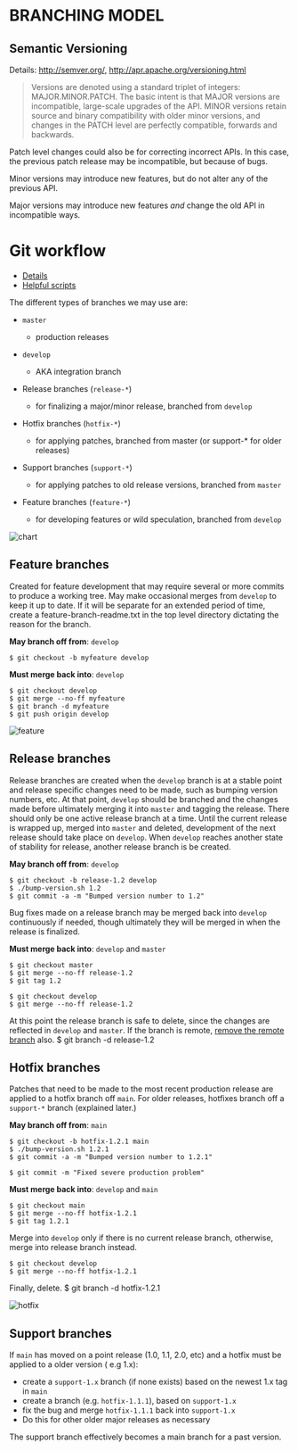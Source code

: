 # BRANCHING MODEL

## Semantic Versioning
Details: http://semver.org/, http://apr.apache.org/versioning.html

> Versions are denoted using a standard triplet of integers: MAJOR.MINOR.PATCH. The basic intent is that MAJOR versions are incompatible, large-scale upgrades of the API. MINOR versions retain source and binary compatibility with older minor versions, and changes in the PATCH level are perfectly compatible, forwards and backwards.


Patch level changes could also be for correcting incorrect APIs. In this case, the previous patch release may be incompatible, but because of bugs.

Minor versions may introduce new features, but do not alter any of the previous API.

Major versions may introduce new features *and* change the old API in incompatible ways.

Git workflow
============
* [Details](http://nvie.com/archives/323/)
* [Helpful scripts](http://github.com/zaach/gitflow)

The different types of branches we may use are:

* `master`
	* production releases
		
* `develop`
	* AKA integration branch
		
* Release branches (`release-*`)
	* for finalizing a major/minor release, branched from `develop`
		
* Hotfix branches (`hotfix-*`)
	* for applying patches, branched from master (or support-* for older releases)
		
* Support branches (`support-*`)
	* for applying patches to old release versions, branched from `master`
		
* Feature branches (`feature-*`)
	* for developing features or wild speculation, branched from `develop`

![chart](https://nvie.com/img/git-model@2x.png)

Feature branches
----------------
Created for feature development that may require several or more commits to produce a working tree. May make occasional merges from `develop` to keep it up to date. If it will be separate for an extended period of time, create a feature-branch-readme.txt in the top level directory dictating the reason for the branch.

**May branch off from**: `develop`
	
	$ git checkout -b myfeature develop

**Must merge back into**: `develop`
	
	$ git checkout develop
	$ git merge --no-ff myfeature
	$ git branch -d myfeature
	$ git push origin develop

![feature](https://nvie.com/img/fb@2x.png)

Release branches
----------------
Release branches are created when the `develop` branch is at a stable point and release specific changes need to be made, such as bumping version numbers, etc. At that point, `develop` should be branched and the changes made before ultimately merging it into `master` and tagging the release. There should only be one active release branch at a time. Until the current release is wrapped up, merged into `master` and deleted, development of the next release should take place on `develop`. When `develop` reaches another state of stability for release, another release branch is be created.

**May branch off from**: `develop`
	
	$ git checkout -b release-1.2 develop
	$ ./bump-version.sh 1.2
	$ git commit -a -m "Bumped version number to 1.2"
	
Bug fixes made on a release branch may be merged back into `develop` continuously if needed, though ultimately they will be merged in when the release is finalized.

**Must merge back into**: `develop` and `master`
	
	$ git checkout master
	$ git merge --no-ff release-1.2
	$ git tag 1.2
	
	$ git checkout develop
	$ git merge --no-ff release-1.2

At this point the release branch is safe to delete, since the changes are reflected in `develop` and `master`. If the branch is remote, [remove the remote branch](http://github.com/guides/remove-a-remote-branch) also.
	$ git branch -d release-1.2
	
Hotfix branches
---------------
Patches that need to be made to the most recent production release are applied to a hotfix branch off `main`.  For older releases, hotfixes branch off a `support-*` branch (explained later.)

**May branch off from**: `main`
	
	$ git checkout -b hotfix-1.2.1 main
	$ ./bump-version.sh 1.2.1
	$ git commit -a -m "Bumped version number to 1.2.1"
	
	$ git commit -m "Fixed severe production problem"
	
**Must merge back into**: `develop` and `main`
	
	$ git checkout main
	$ git merge --no-ff hotfix-1.2.1
	$ git tag 1.2.1
	
Merge into `develop` only if there is no current release branch, otherwise, merge into release branch instead.
	
	$ git checkout develop
	$ git merge --no-ff hotfix-1.2.1
	
Finally, delete.
	$ git branch -d hotfix-1.2.1

![hotfix](https://nvie.com/img/hotfix-branches@2x.png)
	
Support branches
----------------

If `main` has moved on a point release (1.0, 1.1, 2.0, etc) and a hotfix must be applied to a older version ( e.g 1.x):

* create a `support-1.x` branch (if none exists) based on the newest 1.x tag in `main`
* create a branch (e.g. `hotfix-1.1.1`), based on `support-1.x`
* fix the bug and merge `hotfix-1.1.1` back into `support-1.x`
* Do this for other older major releases as necessary
	
The support branch effectively becomes a main branch for a past version.